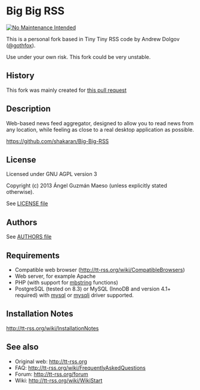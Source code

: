 Big Big RSS
=============

[![No Maintenance Intended](http://unmaintained.tech/badge.svg)](http://unmaintained.tech/)

This is a personal fork based in Tiny Tiny RSS code by Andrew Dolgov ([@gothfox](https://github.com/gothfox)). 

Use under your own risk. This fork could be very unstable.

## History

This fork was mainly created for [this pull request](https://github.com/gothfox/Tiny-Tiny-RSS/pull/142)

## Description

Web-based news feed aggregator, designed to allow you to read news from 
any location, while feeling as close to a real desktop application as possible.

https://github.com/shakaran/Big-Big-RSS

## License

Licensed under GNU AGPL version 3

Copyright (c) 2013 Ángel Guzmán Maeso (unless explicitly stated otherwise).

See [LICENSE file](LICENSE)

## Authors

See [AUTHORS file](AUTHORS.rst)

## Requirements

* Compatible web browser (http://tt-rss.org/wiki/CompatibleBrowsers)
* Web server, for example Apache
* PHP (with support for [mbstring](http://php.net/manual/en/book.mbstring.php) functions)
* PostgreSQL (tested on 8.3) or MySQL (InnoDB and version 4.1+ required) with [mysql](http://www.php.net/manual/es/book.mysql.php) or [mysqli](http://php.net/manual/en/book.mysqli.php) driver supported.
		
## Installation Notes

http://tt-rss.org/wiki/InstallationNotes

## See also

* Original web: http://tt-rss.org
* FAQ: http://tt-rss.org/wiki/FrequentlyAskedQuestions
* Forum: http://tt-rss.org/forum
* Wiki: http://tt-rss.org/wiki/WikiStart
